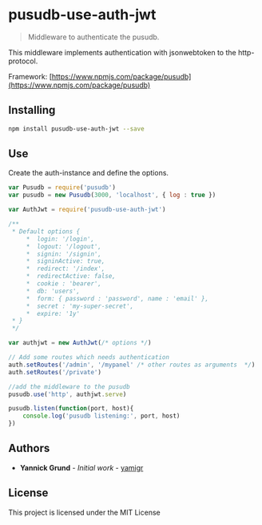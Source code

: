 # pusudb-use-auth-jwt

> Middleware to authenticate the pusudb.

This middleware implements authentication with jsonwebtoken to the http-protocol.

Framework: [https://www.npmjs.com/package/pusudb](https://www.npmjs.com/package/pusudb)

<a name="installing"></a>
## Installing

```sh
npm install pusudb-use-auth-jwt --save
```

## Use
Create the auth-instance and define the options.

```js
var Pusudb = require('pusudb')
var pusudb = new Pusudb(3000, 'localhost', { log : true })

var AuthJwt = require('pusudb-use-auth-jwt')

/**
 * Default options {
     *  login: '/login',
     *  logout: '/logout',
     *  signin: '/signin',
     *  signinActive: true,
     *  redirect: '/index',
     *  redirectActive: false,
     *  cookie : 'bearer',
     *  db: 'users',
     *  form: { password : 'password', name : 'email' },
     *  secret : 'my-super-secret',
     *  expire: '1y'
 * }
 */

var authjwt = new AuthJwt(/* options */) 

// Add some routes which needs authentication
auth.setRoutes('/admin', '/mypanel' /* other routes as arguments  */)
auth.setRoutes('/private')

//add the middleware to the pusudb
pusudb.use('http', authjwt.serve)

pusudb.listen(function(port, host){
    console.log('pusudb listening:', port, host)
})
```

<a name="authors"></a>

## Authors

* **Yannick Grund** - *Initial work* - [yamigr](https://github.com/yamigr)

<a name="license"></a>

## License

This project is licensed under the MIT License

